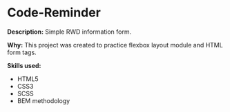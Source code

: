 # Code-Reminder

**Description:**
Simple RWD information form.

**Why:**
This project was created to practice flexbox layout module and HTML form tags.

**Skills used:**
- HTML5
- CSS3
- SCSS
- BEM methodology

